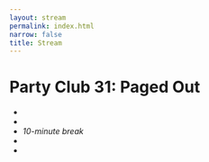 ```yaml
---
layout: stream
permalink: index.html
narrow: false
title: Stream
---
```

<!-- stream id, date, and time are in _config.yml -->

# Party Club 31: Paged Out
* 
* 
* *10-minute break*
* 
* 
